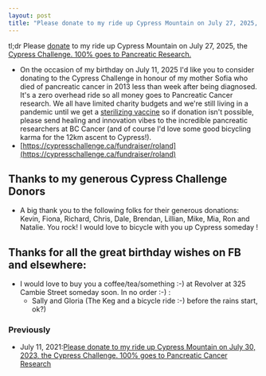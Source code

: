 ```yaml
---
layout: post
title: "Please donate to my ride up Cypress Mountain on July 27, 2025, the Cypress Challenge. 100% goes to Pancreatic Cancer Research"
---
```

tl;dr Please [donate](https://cypresschallenge.ca/fundraiser/roland) to my ride up Cypress Mountain on July 27, 2025, the [Cypress Challenge. 100% goes to Pancreatic Research.](http://cypresschallenge.com)

* On the occasion of my birthday on July 11, 2025 I'd like you to consider donating to the Cypress Challenge in honour of my mother Sofia who died of pancreatic cancer in 2013 less than week after being diagnosed. It's a zero overhead ride so all money goes to Pancreatic Cancer research. We all have limited charity budgets and we're still living in a pandemic until we get a [sterilizing vaccine](https://pmc.ncbi.nlm.nih.gov/articles/PMC9595357/) so if donation isn't possible, please send healing and innovation vibes to the incredible pancreatic researchers at BC Cancer (and of course I'd love some good bicycling karma for the 12km ascent to Cypress!).
* [https://cypresschallenge.ca/fundraiser/roland](https://cypresschallenge.ca/fundraiser/roland)

## Thanks to my generous Cypress Challenge Donors
* A big thank you to the following folks for their generous donations: Kevin, Fiona, Richard, Chris, Dale, Brendan, Lillian, Mike, Mia, Ron and Natalie. You rock! I would love to bicycle with you up Cypress someday !

## Thanks for all the great birthday wishes on FB and elsewhere:
* I would love to buy you a coffee/tea/something :-) at Revolver at 325 Cambie Street someday soon. In no order :-) :
    * Sally and Gloria (The Keg and a bicycle ride :-) before the rains start, ok?)

### Previously
* July 11, 2021:[Please donate to my ride up Cypress Mountain on July 30, 2023, the Cypress Challenge. 100% goes to Pancreatic Cancer Research](https://rolandtanglao.com/2023/07/09/p1-cypress-challenge-2023-pancreatic-cancer/)
